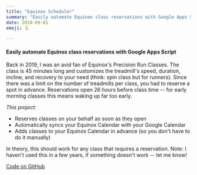 ```yaml
---
title: "Equinox Scheduler"
summary: "Easily automate Equinox class reservations with Google Apps Script."
date: 2018-09-01
emoji: 🗓️

---
```


#### Easily automate Equinox class reservations with Google Apps Script
Back in 2019, I was an avid fan of Equinox's Precision Run Classes. The class is 45 minutes long and customizes the treadmill's speed, duration, incline, and recovery to your need (think: spin class but for runners). Since there was a limit on the number of treadmills per class, you had to reserve a spot in advance. Reservations open 26 hours before class time -- for early morning classes this means waking up far too early. 

*This project:*
* Reserves classes on your behalf as soon as they open
* Automatically syncs your Equinox Calendar with your Google Calendar
* Adds classes to your Equinox Calendar in advance (so you don't have to do it manually)

In theory, this should work for any class that requires a reservation. Note: I haven't used this in a few years, if something doesn't work -- let me know! 

[Code on GitHub](https://github.com/hirefrank/equinox-scheduler)

